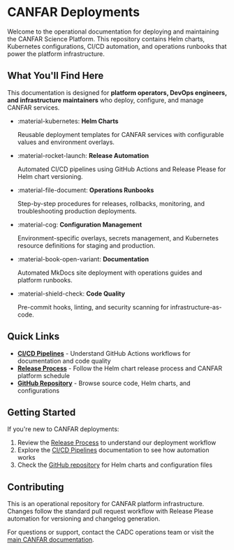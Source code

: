 # CANFAR Deployments

Welcome to the operational documentation for deploying and maintaining the CANFAR Science Platform. This repository contains Helm charts, Kubernetes configurations, CI/CD automation, and operations runbooks that power the platform infrastructure.

## What You'll Find Here

This documentation is designed for **platform operators, DevOps engineers, and infrastructure maintainers** who deploy, configure, and manage CANFAR services.

<div class="grid cards" markdown>

- :material-kubernetes: **Helm Charts**

    Reusable deployment templates for CANFAR services with configurable values and environment overlays.

- :material-rocket-launch: **Release Automation**

    Automated CI/CD pipelines using GitHub Actions and Release Please for Helm chart versioning.

- :material-file-document: **Operations Runbooks**

    Step-by-step procedures for releases, rollbacks, monitoring, and troubleshooting production deployments.

- :material-cog: **Configuration Management**

    Environment-specific overlays, secrets management, and Kubernetes resource definitions for staging and production.

- :material-book-open-variant: **Documentation**

    Automated MkDocs site deployment with operations guides and platform runbooks.

- :material-shield-check: **Code Quality**

    Pre-commit hooks, linting, and security scanning for infrastructure-as-code.

</div>

## Quick Links

- [**CI/CD Pipelines**](operations/ci-cd.md) - Understand GitHub Actions workflows for documentation and code quality
- [**Release Process**](operations/release-process.md) - Follow the Helm chart release process and CANFAR platform schedule
- [**GitHub Repository**](https://github.com/opencadc/deployments/) - Browse source code, Helm charts, and configurations

## Getting Started

If you're new to CANFAR deployments:

1. Review the [Release Process](operations/release-process.md) to understand our deployment workflow
2. Explore the [CI/CD Pipelines](operations/ci-cd.md) documentation to see how automation works
3. Check the [GitHub repository](https://github.com/opencadc/deployments/) for Helm charts and configuration files

## Contributing

This is an operational repository for CANFAR platform infrastructure. Changes follow the standard pull request workflow with Release Please automation for versioning and changelog generation.

For questions or support, contact the CADC operations team or visit the [main CANFAR documentation](https://www.opencadc.org/canfar/).
